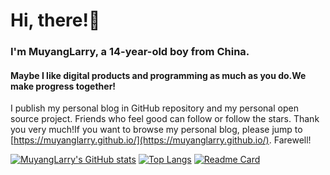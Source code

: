 # Hi, there!👋
### I'm MuyangLarry, a 14-year-old boy from China.
#### Maybe I like digital products and programming as much as you do.We make progress together!
I publish my personal blog in GitHub repository and my personal open source project. Friends who feel good can follow or follow the stars. Thank you very much!If you want to browse my personal blog, please jump to [https://muyanglarry.github.io/](https://muyanglarry.github.io/). Farewell!

[![MuyangLarry's GitHub stats](https://github-readme-stats.vercel.app/api?username=MuyangLarry)](https://github.com/anuraghazra/github-readme-stats)
[![Top Langs](https://github-readme-stats.vercel.app/api/top-langs/?username=MuyangLarry&layout=compact)](https://github.com/anuraghazra/github-readme-stats)
[![Readme Card](https://github-readme-stats.vercel.app/api/pin/?username=MuyangLarry&repo=MuyangLarry.github.io)](https://github.com/anuraghazra/github-readme-stats)
